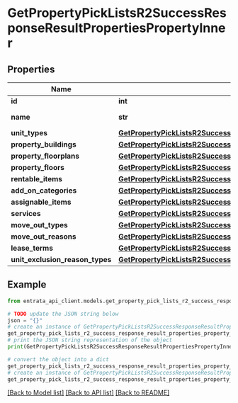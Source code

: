 # GetPropertyPickListsR2SuccessResponseResultPropertiesPropertyInner


## Properties

Name | Type | Description | Notes
------------ | ------------- | ------------- | -------------
**id** | **int** | Property ID | 
**name** | **str** | Property name | 
**unit_types** | [**GetPropertyPickListsR2SuccessResponseResultPropertiesPropertyInnerUnitTypes**](GetPropertyPickListsR2SuccessResponseResultPropertiesPropertyInnerUnitTypes.md) |  | 
**property_buildings** | [**GetPropertyPickListsR2SuccessResponseResultPropertiesPropertyInnerPropertyBuildings**](GetPropertyPickListsR2SuccessResponseResultPropertiesPropertyInnerPropertyBuildings.md) |  | 
**property_floorplans** | [**GetPropertyPickListsR2SuccessResponseResultPropertiesPropertyInnerPropertyFloorplans**](GetPropertyPickListsR2SuccessResponseResultPropertiesPropertyInnerPropertyFloorplans.md) |  | 
**property_floors** | [**GetPropertyPickListsR2SuccessResponseResultPropertiesPropertyInnerPropertyFloors**](GetPropertyPickListsR2SuccessResponseResultPropertiesPropertyInnerPropertyFloors.md) |  | 
**rentable_items** | [**GetPropertyPickListsR2SuccessResponseResultPropertiesPropertyInnerRentableItems**](GetPropertyPickListsR2SuccessResponseResultPropertiesPropertyInnerRentableItems.md) |  | 
**add_on_categories** | [**GetPropertyPickListsR2SuccessResponseResultPropertiesPropertyInnerAddOnCategories**](GetPropertyPickListsR2SuccessResponseResultPropertiesPropertyInnerAddOnCategories.md) |  | 
**assignable_items** | [**GetPropertyPickListsR2SuccessResponseResultPropertiesPropertyInnerAssignableItems**](GetPropertyPickListsR2SuccessResponseResultPropertiesPropertyInnerAssignableItems.md) |  | 
**services** | [**GetPropertyPickListsR2SuccessResponseResultPropertiesPropertyInnerServices**](GetPropertyPickListsR2SuccessResponseResultPropertiesPropertyInnerServices.md) |  | 
**move_out_types** | [**GetPropertyPickListsR2SuccessResponseResultPropertiesPropertyInnerMoveOutTypes**](GetPropertyPickListsR2SuccessResponseResultPropertiesPropertyInnerMoveOutTypes.md) |  | 
**move_out_reasons** | [**GetPropertyPickListsR2SuccessResponseResultPropertiesPropertyInnerMoveOutReasons**](GetPropertyPickListsR2SuccessResponseResultPropertiesPropertyInnerMoveOutReasons.md) |  | 
**lease_terms** | [**GetPropertyPickListsR2SuccessResponseResultPropertiesPropertyInnerLeaseTerms**](GetPropertyPickListsR2SuccessResponseResultPropertiesPropertyInnerLeaseTerms.md) |  | 
**unit_exclusion_reason_types** | [**GetPropertyPickListsR2SuccessResponseResultPropertiesPropertyInnerUnitExclusionReasonTypes**](GetPropertyPickListsR2SuccessResponseResultPropertiesPropertyInnerUnitExclusionReasonTypes.md) |  | 

## Example

```python
from entrata_api_client.models.get_property_pick_lists_r2_success_response_result_properties_property_inner import GetPropertyPickListsR2SuccessResponseResultPropertiesPropertyInner

# TODO update the JSON string below
json = "{}"
# create an instance of GetPropertyPickListsR2SuccessResponseResultPropertiesPropertyInner from a JSON string
get_property_pick_lists_r2_success_response_result_properties_property_inner_instance = GetPropertyPickListsR2SuccessResponseResultPropertiesPropertyInner.from_json(json)
# print the JSON string representation of the object
print(GetPropertyPickListsR2SuccessResponseResultPropertiesPropertyInner.to_json())

# convert the object into a dict
get_property_pick_lists_r2_success_response_result_properties_property_inner_dict = get_property_pick_lists_r2_success_response_result_properties_property_inner_instance.to_dict()
# create an instance of GetPropertyPickListsR2SuccessResponseResultPropertiesPropertyInner from a dict
get_property_pick_lists_r2_success_response_result_properties_property_inner_from_dict = GetPropertyPickListsR2SuccessResponseResultPropertiesPropertyInner.from_dict(get_property_pick_lists_r2_success_response_result_properties_property_inner_dict)
```
[[Back to Model list]](../README.md#documentation-for-models) [[Back to API list]](../README.md#documentation-for-api-endpoints) [[Back to README]](../README.md)


